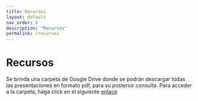 ```yaml
---
title: Recursos
layout: default
nav_order: 6
description: "Recursos"
permalink: /recursos
---
```


# Recursos
Se brinda una carpeta de Google Drive donde se podrán descargar todas las presentaciones en formato pdf, para su posterior consulta. Para acceder a la carpeta, haga click en el siguiente [enlace](https://drive.google.com/drive/folders/1nKqfl8nmKtlKomz-XPhq5PowgQTprg2w?usp=sharing)